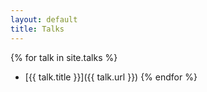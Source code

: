 ```yaml
---
layout: default
title: Talks
---
```


{% for talk in site.talks %}
  - [{{ talk.title }}]({{ talk.url }})
{% endfor %}